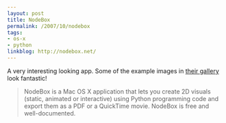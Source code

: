 ```yaml
---
layout: post
title: NodeBox
permalink: /2007/10/nodebox
tags:
- os-x
- python
linkblog: http://nodebox.net/
---
```


A very interesting looking app. Some of the example images in 
[their gallery](http://nodebox.net/code/index.php/Gallery) look fantastic!

> NodeBox is a Mac OS X application that lets you create 2D visuals
> (static, animated or interactive) using Python programming code
> and export them as a PDF or a QuickTime movie. NodeBox is free and
> well-documented.
